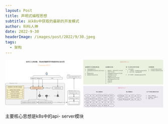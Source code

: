 ```yaml
---
layout: Post
title: 声明式编程思想
subtitle: 从k8s中获取的最新的开发模式
author: 科科人神
date: 2022-9-30
headerImage: /images/post/2022/9/30.jpeg
tags:
  - 架构
---
```

![声明式编程](./1.png)

主要核心思想是k8s中的api- server模块